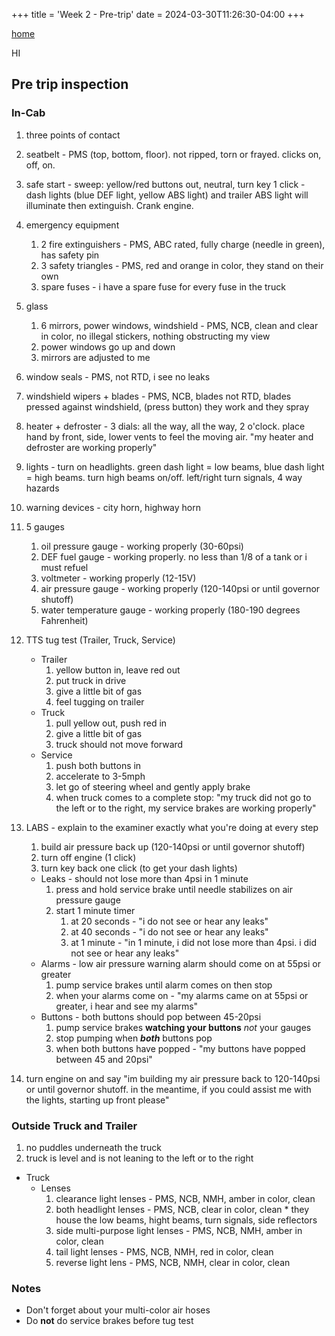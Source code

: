 +++
title = 'Week 2 - Pre-trip'
date = 2024-03-30T11:26:30-04:00
+++

[home](../../)

HI

## Pre trip inspection

### In-Cab

1. three points of contact
1. seatbelt - PMS (top, bottom, floor). not ripped, torn or frayed. clicks on, off, on.
1. safe start - sweep: yellow/red buttons out, neutral, turn key 1 click - dash lights (blue DEF light, yellow ABS light) and trailer ABS light will illuminate then extinguish. Crank engine.
1. emergency equipment
    1. 2 fire extinguishers - PMS, ABC rated, fully charge (needle in green), has safety pin
    1. 3 safety triangles - PMS, red and orange in color, they stand on their own
    1. spare fuses - i have a spare fuse for every fuse in the truck
1. glass
    1. 6 mirrors, power windows, windshield - PMS, NCB, clean and clear in color, no illegal stickers, nothing obstructing my view
    1. power windows go up and down
    1. mirrors are adjusted to me
1. window seals - PMS, not RTD, i see no leaks
1. windshield wipers + blades - PMS, NCB, blades not RTD, blades pressed against windshield, (press button) they work and they spray
1. heater + defroster - 3 dials: all the way, all the way, 2 o'clock. place hand by front, side, lower vents to feel the moving air. "my heater and defroster are working properly"
1. lights - turn on headlights. green dash light = low beams, blue dash light = high beams. turn high beams on/off. left/right turn signals, 4 way hazards
1. warning devices - city horn, highway horn
1. 5 gauges
    1. oil pressure gauge - working properly (30-60psi)
    1. DEF fuel gauge - working properly. no less than 1/8 of a tank or i must refuel
    1. voltmeter - working properly (12-15V)
    1. air pressure gauge - working properly (120-140psi or until governor shutoff)
    1. water temperature gauge - working properly (180-190 degrees Fahrenheit)
1. TTS tug test (Trailer, Truck, Service)
    * Trailer
        1. yellow button in, leave red out
        1. put truck in drive
        1. give a little bit of gas
        1. feel tugging on trailer
    * Truck
        1. pull yellow out, push red in
        1. give a little bit of gas
        1. truck should not move forward
    * Service
        1. push both buttons in
        1. accelerate to 3-5mph
        1. let go of steering wheel and gently apply brake
        1. when truck comes to a complete stop: "my truck did not go to the left or to the right, my service brakes are working properly"
1. LABS - explain to the examiner exactly what you're doing at every step
    1. build air pressure back up (120-140psi or until governor shutoff)
    1. turn off engine (1 click)
    1. turn key back one click (to get your dash lights)

    * Leaks - should not lose more than 4psi in 1 minute
      1. press and hold service brake until needle stabilizes on air pressure gauge
      1. start 1 minute timer
          1. at 20 seconds - "i do not see or hear any leaks"
          1. at 40 seconds - "i do not see or hear any leaks"
          1. at 1 minute - "in 1 minute, i did not lose more than 4psi. i did not see or hear any leaks"
    * Alarms - low air pressure warning alarm should come on at 55psi or greater
      1. pump service brakes until alarm comes on then stop
      1. when your alarms come on - "my alarms came on at 55psi or greater, i hear and see my alarms"
    * Buttons - both buttons should pop between 45-20psi
      1. pump service brakes **watching your buttons** *not* your gauges
      1. stop pumping when ***both*** buttons pop
      1. when both buttons have popped - "my buttons have popped between 45 and 20psi"
1. turn engine on and say "im building my air pressure back to 120-140psi or until governor shutoff. in the meantime, if you could assist me with the lights, starting up front please"

### Outside Truck and Trailer

1. no puddles underneath the truck
1. truck is level and is not leaning to the left or to the right

* Truck
  * Lenses
      1. clearance light lenses - PMS, NCB, NMH, amber in color, clean
      1. both headlight lenses - PMS, NCB, clear in color, clean
        * they house the low beams, hight beams, turn signals, side reflectors
      1. side multi-purpose light lenses - PMS, NCB, NMH, amber in color, clean
      1. tail light lenses - PMS, NCB, NMH, red in color, clean
      1. reverse light lens - PMS, NCB, NMH, clear in color, clean

### Notes

* Don't forget about your multi-color air hoses
* Do **not** do service brakes before tug test
